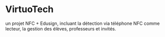 # VirtuoTech
un projet NFC + Edusign, incluant la détection via téléphone NFC comme lecteur, la gestion des élèves, professeurs et invités.
